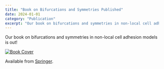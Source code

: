 ```yaml
---
title: "Book on Bifurcations and Symmetries Published"
date: 2024-01-01
category: "Publication"
excerpt: "Our book on bifurcations and symmetries in non-local cell adhesion models is now available from Springer."
---
```


Our book on bifurcations and symmetries in non-local cell adhesion models is out!

[![Book Cover](https://www.buttenschoen.ca/images/Buttenschoen-cover.png)](https://www.springer.com/gp/book/9783030671105)

Available from [Springer](https://www.springer.com/gp/book/9783030671105).

